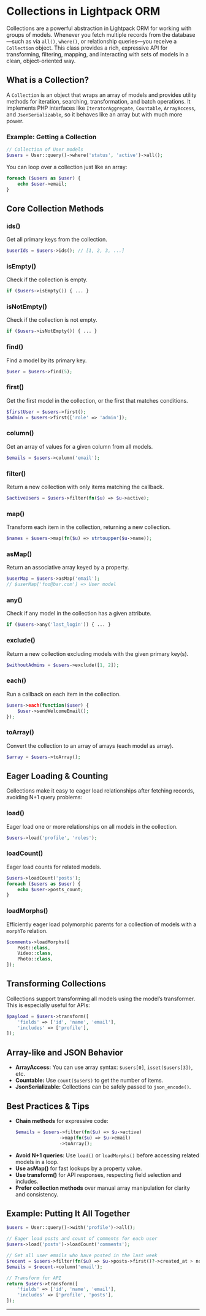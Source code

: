 # Collections in Lightpack ORM

Collections are a powerful abstraction in Lightpack ORM for working with groups of models. Whenever you fetch multiple records from the database—such as via `all()`, `where()`, or relationship queries—you receive a `Collection` object. This class provides a rich, expressive API for transforming, filtering, mapping, and interacting with sets of models in a clean, object-oriented way.

## What is a Collection?

A `Collection` is an object that wraps an array of models and provides utility methods for iteration, searching, transformation, and batch operations. It implements PHP interfaces like `IteratorAggregate`, `Countable`, `ArrayAccess`, and `JsonSerializable`, so it behaves like an array but with much more power.

### Example: Getting a Collection

```php
// Collection of User models
$users = User::query()->where('status', 'active')->all();
```

You can loop over a collection just like an array:

```php
foreach ($users as $user) {
    echo $user->email;
}
```

## Core Collection Methods

### ids()
Get all primary keys from the collection.
```php
$userIds = $users->ids(); // [1, 2, 3, ...]
```

### isEmpty()
Check if the collection is empty.
```php
if ($users->isEmpty()) { ... }
```

### isNotEmpty()
Check if the collection is not empty.
```php
if ($users->isNotEmpty()) { ... }
```

### find()
Find a model by its primary key.
```php
$user = $users->find(5);
```

### first()
Get the first model in the collection, or the first that matches conditions.
```php
$firstUser = $users->first();
$admin = $users->first(['role' => 'admin']);
```

### column()
Get an array of values for a given column from all models.
```php
$emails = $users->column('email');
```

### filter()
Return a new collection with only items matching the callback.
```php
$activeUsers = $users->filter(fn($u) => $u->active);
```

### map()
Transform each item in the collection, returning a new collection.
```php
$names = $users->map(fn($u) => strtoupper($u->name));
```

### asMap()
Return an associative array keyed by a property.
```php
$userMap = $users->asMap('email');
// $userMap['foo@bar.com'] => User model
```

### any()
Check if any model in the collection has a given attribute.
```php
if ($users->any('last_login')) { ... }
```

### exclude()
Return a new collection excluding models with the given primary key(s).
```php
$withoutAdmins = $users->exclude([1, 2]);
```

### each()
Run a callback on each item in the collection.
```php
$users->each(function($user) {
    $user->sendWelcomeEmail();
});
```

### toArray()
Convert the collection to an array of arrays (each model as array).
```php
$array = $users->toArray();
```

## Eager Loading & Counting

Collections make it easy to eager load relationships after fetching records, avoiding N+1 query problems:

### load()
Eager load one or more relationships on all models in the collection.
```php
$users->load('profile', 'roles');
```

### loadCount()
Eager load counts for related models.
```php
$users->loadCount('posts');
foreach ($users as $user) {
    echo $user->posts_count;
}
```

### loadMorphs()
Efficiently eager load polymorphic parents for a collection of models with a `morphTo` relation.
```php
$comments->loadMorphs([
    Post::class,
    Video::class,
    Photo::class,
]);
```

## Transforming Collections

Collections support transforming all models using the model’s transformer. This is especially useful for APIs:

```php
$payload = $users->transform([
    'fields' => ['id', 'name', 'email'],
    'includes' => ['profile'],
]);
```

## Array-like and JSON Behavior

- **ArrayAccess:** You can use array syntax: `$users[0]`, `isset($users[3])`, etc.
- **Countable:** Use `count($users)` to get the number of items.
- **JsonSerializable:** Collections can be safely passed to `json_encode()`.

## Best Practices & Tips

- **Chain methods** for expressive code:
  ```php
  $emails = $users->filter(fn($u) => $u->active)
                  ->map(fn($u) => $u->email)
                  ->toArray();
  ```
- **Avoid N+1 queries**: Use `load()` or `loadMorphs()` before accessing related models in a loop.
- **Use asMap()** for fast lookups by a property value.
- **Use transform()** for API responses, respecting field selection and includes.
- **Prefer collection methods** over manual array manipulation for clarity and consistency.

## Example: Putting It All Together

```php
$users = User::query()->with('profile')->all();

// Eager load posts and count of comments for each user
$users->load('posts')->loadCount('comments');

// Get all user emails who have posted in the last week
$recent = $users->filter(fn($u) => $u->posts->first()?->created_at > now()->subWeek());
$emails = $recent->column('email');

// Transform for API
return $users->transform([
    'fields' => ['id', 'name', 'email'],
    'includes' => ['profile', 'posts'],
]);
```

---